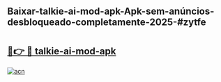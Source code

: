 ## Baixar-talkie-ai-mod-apk-Apk-sem-anúncios-desbloqueado-completamente-2025-#zytfe

# <h2><a href="https://ainizakaria.my?title=talkie-ai-mod-apk&ref=20M">🔗👉 🔴 talkie-ai-mod-apk</a></h2>

[![acn](https://github.com/user-attachments/assets/0f9c940e-d8b0-45ae-aac7-cd30a18b3e1c)](https://ainizakaria.my?title=talkie-ai-mod-apk&ref=20M)

